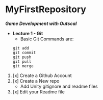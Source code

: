 # MyFirstRepository
***Game Development with Outscal***
- **Lecture 1 - Git**
  - Basic Git Commands are:
   ```
   git add
   git commit
   git push
   git pull
   git merge
   ```
1. [x] Create a Github Account
2. [x] Create a New repo
   - Add Unity gitignore and readme files
3. [x] Edit your Readme file
